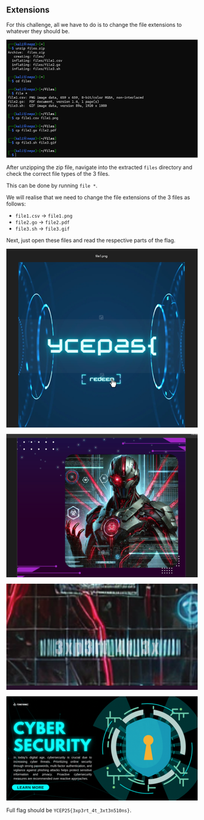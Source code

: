 
## Extensions

For this challenge, all we have to do is to change the file extensions to whatever they should be.

![unzip and check file types](./images/image1.png)

After unzipping the zip file, navigate into the extracted `files` directory and check the correct file types of the 3 files.

This can be done by running `file *`.

We will realise that we need to change the file extensions of the 3 files as follows:

- `file1.csv` → `file1.png`
- `file2.go` → `file2.pdf`
- `file3.sh` → `file3.gif`

Next, just open these files and read the respective parts of the flag.

![Part 1 of flag](./images/image2.png)

![Part 2 of flag](./images/image3.png)

![Part 2 of flag](./images/image4.png)

![Part 3 of flag](./images/image5.png)

Full flag should be `YCEP25{3xp3rt_4t_3xt3n510ns}`.